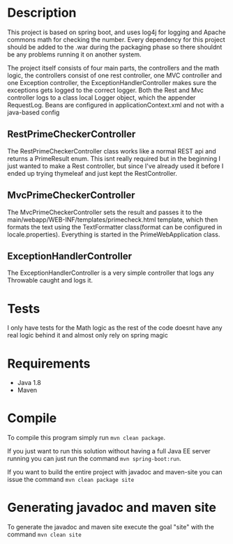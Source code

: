 # Description
This project is based on spring boot, and uses log4j for logging and Apache commons math for checking the number. Every
dependency for this project should be added to the .war during the packaging phase so there shouldnt be any problems
running it on another system.

The project itself consists of four main parts, the controllers and the math logic, the controllers consist of one rest
controller, one MVC controller and one Exception controller, the ExceptionHandlerController makes sure the exceptions
gets logged to the correct logger. Both the Rest and Mvc controller logs to a class local Logger object, which the
appender RequestLog. Beans are configured in applicationContext.xml and not with a java-based config

## RestPrimeCheckerController
The RestPrimeCheckerController class works like a normal REST api and returns a
PrimeResult enum. This isnt really required but in the beginning I just wanted to make a Rest controller, but since I've
already used it before I ended up trying thymeleaf and just kept the RestController.

## MvcPrimeCheckerController
The MvcPrimeCheckerController sets the result and passes it to the
main/webapp/WEB-INF/templates/primecheck.html template, which then formats the text using the TextFormatter class(format
can be configured in locale.properties). Everything is started in the PrimeWebApplication class.

## ExceptionHandlerController
The ExceptionHandlerController is a very simple controller that logs any Throwable caught and logs it.

# Tests
I only have tests for the Math logic as the rest of the code doesnt have any real logic behind it and almost only rely
on spring magic

# Requirements
* Java 1.8
* Maven

# Compile
To compile this program simply run ```mvn clean package```.

If you just want to run this solution without having
a full Java EE server running you can just run the command ```mvn spring-boot:run```.

If you want to build the entire project with javadoc and maven-site you can issue the command ```mvn clean package site```

# Generating javadoc and maven site
To generate the javadoc and maven site execute the goal "site" with the command ```mvn clean site```